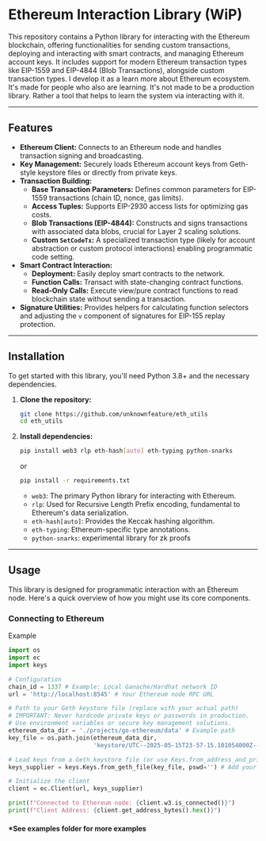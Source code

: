# Ethereum Interaction Library (WiP)

This repository contains a Python library for interacting with the Ethereum blockchain, offering functionalities for sending custom transactions, deploying and interacting with smart contracts, and managing Ethereum account keys. It includes support for modern Ethereum transaction types like EIP-1559 and EIP-4844 (Blob Transactions), alongside custom transaction types. I develop it as a learn more about Ethereum ecosystem. It's made for people who also are learning. It's not made to be a production library. Rather a tool that helps to learn the system via interacting with it. 

---

## Features

* **Ethereum Client:** Connects to an Ethereum node and handles transaction signing and broadcasting.
* **Key Management:** Securely loads Ethereum account keys from Geth-style keystore files or directly from private keys.
* **Transaction Building:**
    * **Base Transaction Parameters:** Defines common parameters for EIP-1559 transactions (chain ID, nonce, gas limits).
    * **Access Tuples:** Supports EIP-2930 access lists for optimizing gas costs.
    * **Blob Transactions (EIP-4844):** Constructs and signs transactions with associated data blobs, crucial for Layer 2 scaling solutions.
    * **Custom `SetCodeTx`:** A specialized transaction type (likely for account abstraction or custom protocol interactions) enabling programmatic code setting.
* **Smart Contract Interaction:**
    * **Deployment:** Easily deploy smart contracts to the network.
    * **Function Calls:** Transact with state-changing contract functions.
    * **Read-Only Calls:** Execute view/pure contract functions to read blockchain state without sending a transaction.
* **Signature Utilities:** Provides helpers for calculating function selectors and adjusting the `v` component of signatures for EIP-155 replay protection.

---

## Installation

To get started with this library, you'll need Python 3.8+ and the necessary dependencies.

1.  **Clone the repository:**

    ```bash
    git clone https://github.com/unknownfeature/eth_utils
    cd eth_utils
    ```

2.  **Install dependencies:**

    ```bash
    pip install web3 rlp eth-hash[auto] eth-typing python-snarks
    ```
    or
    ```bash
    pip install -r requirements.txt
    ```
    * `web3`: The primary Python library for interacting with Ethereum.
    * `rlp`: Used for Recursive Length Prefix encoding, fundamental to Ethereum's data serialization.
    * `eth-hash[auto]`: Provides the Keccak hashing algorithm.
    * `eth-typing`: Ethereum-specific type annotations.
    * `python-snarks`: experimental library for zk proofs
---

## Usage

This library is designed for programmatic interaction with an Ethereum node. Here's a quick overview of how you might use its core components.

### Connecting to Ethereum

Example

```python
import os
import ec 
import keys

# Configuration
chain_id = 1337 # Example: Local Ganache/Hardhat network ID
url = 'http://localhost:8545' # Your Ethereum node RPC URL

# Path to your Geth keystore file (replace with your actual path)
# IMPORTANT: Never hardcode private keys or passwords in production.
# Use environment variables or secure key management solutions.
ethereum_data_dir = './projects/go-ethereum/data' # Example path
key_file = os.path.join(ethereum_data_dir,
                        'keystore/UTC--2025-05-15T23-57-15.101054000Z--13226a7e8843bf69e16cd0129ca421e92e86f083') #example key name

# Load keys from a Geth keystore file (or use Keys.from_address_and_private_key)
keys_supplier = keys.Keys.from_geth_file(key_file, pswd='') # Add your password if necessary

# Initialize the client
client = ec.Client(url, keys_supplier)

print(f"Connected to Ethereum node: {client.w3.is_connected()}")
print(f"Client Address: {client.get_address_bytes().hex()}")
```
#### *See examples folder for more examples
